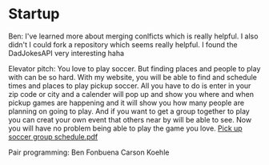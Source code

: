# Startup
Ben: I've learned more about merging conlficts which is really helpful. I also didn't I could fork a repository which seems really helpful. I found the DadJokesAPI very interesting haha

Elevator pitch:
You love to play soccer. But finding places and people to play with can be so hard. With my website, you will be able to find and schedule times and places to play pickup soccer. All you have to do is enter in your zip code or city and a calender will pop up and show you where and when pickup games are happening and it will show you how many people are planning on going to play. And if you want to get a group together to play you can creat your own event that others near by will be able to see. Now you will have no problem being able to play the game you love.
[Pick up soccer group schedule.pdf](https://github.com/bchfonz/Startup/files/10514302/Pick.up.soccer.group.schedule.pdf)




Pair programming:
Ben Fonbuena
Carson Koehle

